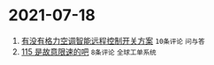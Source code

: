 # 2021-07-18

1. [有没有格力空调智能远程控制开关方案](https://www.v2ex.com/t/790154) `10条评论` `问与答`
1. [115 是故意限速的吧](https://www.v2ex.com/t/790160) `8条评论` `全球工单系统`

